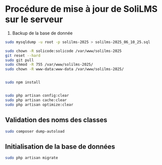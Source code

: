 # Procédure de mise à jour de SoliLMS sur le serveur


1. Backup de la base de donnée 


````bash
sudo mysqldump -u root -p solilms-2025 > solilms-2025_06_10_25.sql
````


````bash
sudo chown -R solicode:solicode /var/www/solilms-2025
git reset --hard
sudo git pull
sudo chmod -R 755 /var/www/solilms-2025/
sudo chown -R www-data:www-data /var/www/solilms-2025/


sudo npm install


sudo php artisan config:clear
sudo php artisan cache:clear
sudo php artisan optimize:clear
````

## Validation des noms des classes

````bash
sudo composer dump-autoload
````




## Initialisation de la base de données

````bash
sudo php artisan migrate
````

